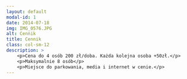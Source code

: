 ```yaml
---
layout: default
modal-id: 1
date: 2014-07-18
img: IMG_0576.JPG
alt: Cennik
title: Cennik
class: col-sm-12
description: >
    <p>Cena do 4 osób 200 zł/doba. Każda kolejna osoba +50zł.</p> 
    <p>Maksymalnie 8 osób</p>
    <p>Miejsce do parkowania, media i internet w cenie.</p>
---
```

